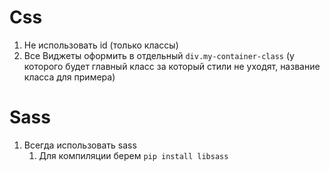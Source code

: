 ﻿
# Css

1. Не использовать id (только классы)
1. Все Виджеты оформить в отдельный `div.my-container-class` (у которого будет главный класс за который стили не уходят, название класса для примера)

# Sass

1. Всегда использовать sass
   1. Для компиляции берем `pip install libsass`
